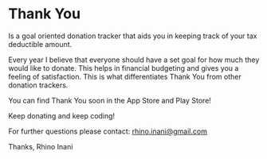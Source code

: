 # Thank You

Is a goal oriented donation tracker that aids you in keeping track of your tax deductible amount.

Every year I believe that everyone should have a set goal for how much they would like to donate. This helps in financial budgeting and gives you a feeling of satisfaction. This is what differentiates Thank You from other donation trackers.

You can find Thank You soon in the App Store and Play Store!

Keep donating and keep coding!

For further questions please contact: rhino.inani@gmail.com

Thanks,
Rhino Inani
